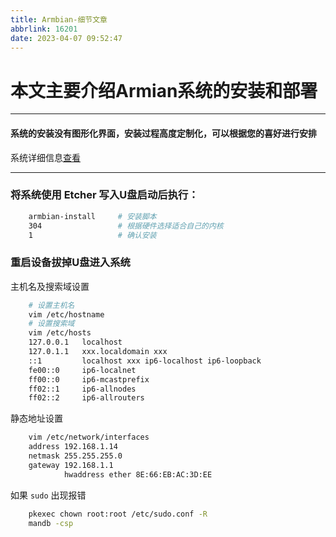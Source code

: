 ```yaml
---
title: Armbian-细节文章
abbrlink: 16201
date: 2023-04-07 09:52:47
---
```


# 本文主要介绍Armian系统的安装和部署

---

#### 系统的安装没有图形化界面，安装过程高度定制化，可以根据您的喜好进行安排

系统详细信息[查看](https://github.com/ophub/amlogic-s9xxx-armbian)

---

### 将系统使用 Etcher 写入U盘启动后执行：

``` bash
    armbian-install     # 安装脚本
    304                 # 根据硬件选择适合自己的内核
    1                   # 确认安装
```

### 重启设备拔掉U盘进入系统

主机名及搜索域设置

``` bash
    # 设置主机名
    vim /etc/hostname
    # 设置搜索域
    vim /etc/hosts
    127.0.0.1   localhost
    127.0.1.1   xxx.localdomain	xxx
    ::1         localhost xxx ip6-localhost ip6-loopback
    fe00::0     ip6-localnet
    ff00::0     ip6-mcastprefix
    ff02::1     ip6-allnodes
    ff02::2     ip6-allrouters
```

静态地址设置

``` bash
    vim /etc/network/interfaces
    address 192.168.1.14
    netmask 255.255.255.0
    gateway 192.168.1.1
            hwaddress ether 8E:66:EB:AC:3D:EE
```

如果 ` sudo ` 出现报错

``` bash
    pkexec chown root:root /etc/sudo.conf -R
    mandb -csp
```